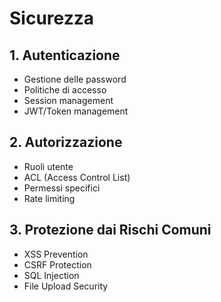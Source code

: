 # Sicurezza

## 1. Autenticazione
- Gestione delle password
- Politiche di accesso
- Session management
- JWT/Token management

## 2. Autorizzazione
- Ruoli utente
- ACL (Access Control List)
- Permessi specifici
- Rate limiting

## 3. Protezione dai Rischi Comuni
- XSS Prevention
- CSRF Protection
- SQL Injection
- File Upload Security 